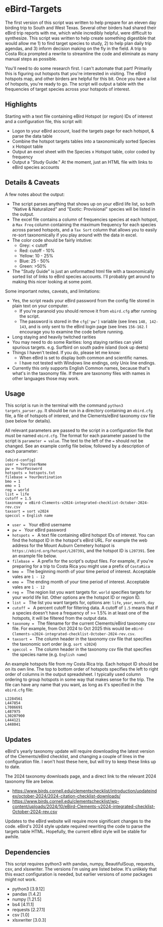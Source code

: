 # eBird-Targets
The first version of this script was written to help prepare for an eleven day birding trip to South and West Texas. Several other birders had shared their eBird trip reports with me, which while incredibly helpful, were difficult to synthesize. This script was written to help create something digestible that would allow me 1) to find target species to study, 2) to help plan daily trip agendas, and 3) inform decision making on the fly in the field. A trip to Costa Rica prompted a rewrite to streamline the code and eliminate as many manual steps as possible.

You'll need to do some research first. I can't automate that part! Primarily this is figuring out  hotspots that you're interested in visiting. The eBird hotspots map, and other birders are helpful for this bit. Once you have a list of hotspots, you're ready to go. The script will output a table with the frequencies of target species across your hotspots of interest.

## Highlights
Starting with a text file containing eBird Hotspot (or region) IDs of interest and a configuration file, this script will: 
- Logon to your eBird account, load the targets page for each hotspot, & parse the data table
- Combine the hotspot targets tables into a taxonomically sorted Species x Hotspot table
- Output an excel sheet with the Species x Hotspot table, color coded by frequency
- Output a "Study Guide." At the moment, just an HTML file with links to eBird species accounts

## Details & Caveats
A few notes about the output:
- The script parses anything that shows up on your eBird life list, so both "Native & Naturalized" and "Exotic: Provisional" species will be listed in the output.
- The excel file contains a column of frequencies species at each hotspot, a ```Max Freq``` column containing the maximum frequency for each species across parsed hotspots, and a ```Tax Sort``` column that allows you to easily re-sort taxonomically if you play around with the data in excel.
- The color code should be fairly intutive:
  - Grey: < cutoff
  - Red: cutoff - 10%
  - Yellow: 10 - 25%
  - Blue: 25 - 50%
  - Green: >50%
- The "Study Guide" is just an unformatted html file with a taxonomically sorted list of links to eBird species accounts. I'll probably get around to making this nicer looking at some point.
  
Some important notes, caveats, and limitations:
- Yes, the script reads your eBird password from the config file stored in plain text on your computer.
  - If you're paranoid you should remove it from ```ebird.cfg``` after running the script.
  - The password is stored in the ```cfg['pw']``` variable (see lines ```148, 142-143```, and is only sent to the eBird login page (see lines ```156-162```. I encourage you to examine the code before running.
- Long staying and heavily twitched rarities 
- You may need to do some Rarities: long staying rarities can yield spurious targets. e.g. Surfbird on south padre island (look up deets)
- Things I haven't tested. If you do, please let me know:
  - When eBird is set to display both common and scientific names. 
  - I have not tested with Windows line endings, only Unix line endings.
- Currently this only supports English Common names, because that's what's in the taxonomy file. If there are taxonomy files with names in other languages those may work.




## Usage
This script is run in the terminal with the command ```python3 targets_parser.py```. It should be run in a directory containing an ```ebird.cfg``` file, a file of hotspots of interest, and the Clements/eBird taxonomy csv file (see below for details).

All relevant parameters are passed to the script in a configuration file that must be named ```ebird.cfg```. The format for each parameter passed to the script is ```parameter = value```. The text to the left of the ```=``` should not be changed. See an example config file below, followed by a description of each parameter:

```
[ebird-config]
user = YourUserName
pw = YourPassword
hotspots = hotspots.txt
filebase = YourDestination
bmo = 1
emo = 1
reg = world
list = life
cutoff = 1.5
taxonomy = eBird-Clements-v2024-integrated-checklist-October-2024-rev.csv
taxsort = sort v2024
speccol = English name
```

- ```user = ``` Your eBird username
- ```pw = ``` Your eBird password
- ```hotspots = ``` A text file containing eBird hotspot IDs of interest. You can find the hotspot ID in the hotspot's eBird URL. For example the web address for the Mount Auburn Cemetery hotspot is ```https://ebird.org/hotspot/L207391```, and the hotspot ID is ```L207391```. See an example file below.
- ```filebase = ``` A prefix for the script's output files. For example, if you're preparing for a trip to Costa Rica you might use a prefix of ```CostaRica```
- ```bmo = ``` The beginning month of your time period of interest. Acceptable vales are ```1 - 12```
- ```emo = ``` The ending month of your time period of interest. Acceptable vales are ```1 - 12```
- ```reg = ``` The region list you want targets for. ```world``` specifies targets for your world life list. Other options are the hotspot ID or region ID. 
- ```list = ``` The list you want targets for, options are: ```life```, ```year```, ```month```, ```day```	 
- ```cutoff = ``` A percent cutoff for filtering data. A cutoff of ```1.5``` means that if a species doesn't have a frequency of >= 1.5% in at least one of the hotspots, it will be filtered from the output data.
- ```taxonomy = ``` The filename for the current Clements/eBird taxonomy csv file. For example, from Oct 2024 to Oct 2025 this would be ```eBird-Clements-v2024-integrated-checklist-October-2024-rev.csv```.
- ```taxsort = ``` The column header in the taxonomy csv file that specifies the taxonomic sort order (e.g. ```sort v2024```)
- ```speccol = ``` The column header in the taxonomy csv file that specifies the species name (e.g. ```English name```)

An example hotspots file from my Costa Rica trip. Each hotspot ID should be on its own line. The  top to bottom order of hotspots specifies the left to right order of columns in the output spreadsheet. I typically used column ordering to group hotspots in some way that makes sense for the trip. The file can have any name that you want, as long as it's specified in the ```ebird.cfg``` file:
```
L2284561
L447854
L7086691
L487975
L30207900
L444121
L448041
```

## Updates
eBird's yearly taxonomy update will require downloading the latest version of the Clements/eBird checklist, and changing a couple of lines in the configuration file. I won't host these here, but will try to keep these links up to date.

The 2024 taxonomy downloads page, and a direct link to the relevant 2024 taxonomy file are below.
- https://www.birds.cornell.edu/clementschecklist/introduction/updateindex/october-2024/2024-citation-checklist-downloads/
- https://www.birds.cornell.edu/clementschecklist/wp-content/uploads/2024/10/eBird-Clements-v2024-integrated-checklist-October-2024-rev.csv

Updates to the eBird website will require more significant changes to the code. eBird's 2024 style update required rewriting the code to parse the targets table HTML. Hopefully, the current eBird style will be stable for awhile.

## Dependencies
This script requires python3 with pandas, numpy, BeautifulSoup, requests, csv, and xlsxwriter. The versions I'm using are listed below. It's unlikely that this exact configuration is needed, but earlier versions of *some* packages might not work.
- python3 [3.9.12]
- pandas [1.4.2]
- numpy [1.21.5]
- bs4 [4.11.1]
- requests [2.27.1]
- csv [1.0]
- xlsxwriter [3.0.3]
